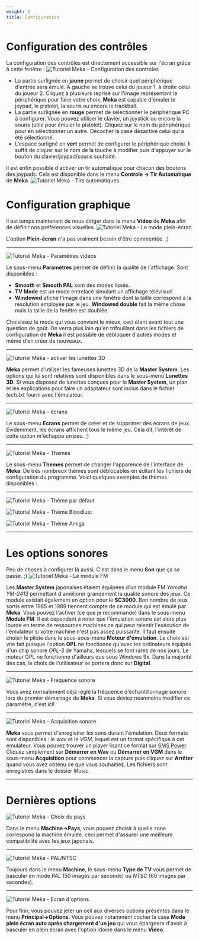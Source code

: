 ```yaml
---
weight: 2
title: Configuration
---
```


# Configuration des contrôles

La configuration des contrôles est directement accessible sur l'écran grâce à cette fenêtre :
![Tutoriel Meka - Configuration des controles](/emulators/meka/configure/controls.png)

* La partie surlignée en **jaune** permet de choisir quel périphérique d'entrée sera émulé. A gauche se trouve celui du joueur 1, à droite celui du joueur 2\. Cliquez à plusieurs reprise sur l'image représentant le périphérique pour faire votre choix. **Meka** est capable d'émuler le joypad, le pistolet, la souris ou encore le trackball.
* La partie surlignée en **rouge** permet de sélectionner le périphérique PC à configurer. Vous pouvez utiliser le clavier, un joystick ou encore la souris (utile pour émuler le pistolet). Cliquez sur le nom du périphérique pour en sélectionner un autre. Décocher la case désactive celui qui a été sélectionné.
* L'espace surligné en **vert** permet de configurer le périphérique choisi. Il suffit de cliquer sur le nom de la touche à modifier puis d'appuyer sur le bouton du clavier/joypad/souris souhaité.

Il est enfin possible d'activer un tir automatique pour chacun des boutons des joypads. Cela est disponible dans le menu **Controle -\> Tir Automatique** de **Meka**.
![Tutoriel Meka - Tirs automatiques](/emulators/meka/configure/autofire.png)

# Configuration graphique

Il est temps maintenant de nous diriger dans le menu **Video** de **Meka** afin de définir nos préférences visuelles.
![Tutoriel Meka - Le mode plein-écran](/emulators/meka/configure/fullscr.png)

L'option **Plein-écran** n'a pas vraiment besoin d'être commentée. ;)

---


![Tutoriel Meka - Paramètres videos](/emulators/meka/configure/vidpar.png)

Le sous-menu **Paramètres** permet de définir la qualité de l'affichage. Sont disponibles :

* **Smooth** et **Smooth PAL** sont des modes lissés.
* **TV Mode** est un mode entrelacé simulant un affichage télévisuel
* **Windowed** afiche l'image dans une fenêtre dont la taille correspond à la résolution employée par le jeu. **Windowed double** fait la même chose mais la taille de la fenêtre est doublée.

Choisissez le mode qui vous convient le mieux, ceci étant avant tout une question de goût. On verra plus loin qu'en trifouillant dans les fichiers de configuration de **Meka** il est possible de débloquer d'autres modes et même d'en créer de nouveaux.

---


![Tutoriel Meka - activer les lunettes 3D](/emulators/meka/configure/3d.png)

**Meka** permet d'utiliser les fameuses lunettes 3D de la **Master System**. Les options qui lui sont relatives sont disponibles dans le sous-menu **Lunettes 3D**. Si vous disposez de lunettes conçues pour la **Master System**, un plan et les explications pour faire un adaptateur sont inclus dans le fichier _tech.txt_ fourni avec l'émulateur.

---


![Tutoriel Meka - écrans](/emulators/meka/configure/ecrans.png)

Le sous-menu **Ecrans** permet de créer et de supprimer des écrans de jeux. Evidemment, les écrans affichent tous le même jeu. Cela dit, l'intérêt de cette option m'échappe un peu. ;)

---


![Tutoriel Meka - Themes](/emulators/meka/configure/theme.png)

Le sous-menu **Themes** permet de changer l'apparence de l'interface de **Meka**. De très nombreux thèmes sont déblocables en éditant les fichiers de configuration du programme. Voici quelques exemples de thèmes disponibles :

---



![Tutoriel Meka - Thème par défaut](/emulators/meka/configure/themdefsm.png "Thème par défaut")

![Tutoriel Meka - Thème Bloodlust](/emulators/meka/configure/bloodlust.png "Le thème Bloodlust, visiblement inspiré de celui de Genecyst")

![Tutoriel Meka - Thème Amiga](/emulators/meka/configure/amiga.png "Le thème Amiga Workbench!!! :)")

---

# Les options sonores

Peu de choses à configurer là aussi. C'est dans le menu **Son** que ça se passe. ;)
![Tutoriel Meka - Le module FM](/emulators/meka/configure/fm.png)

Les **Master System** japonaises étaient équipées d'un module FM _Yamaha YM-2413_ permettant d'améliorer grandement la qualité sonore des jeux. Ce module existait également en option pour le **SC3000**. Bon nombre de jeux sortis entre 1985 et 1989 tiennent compte de ce module qui est émulé par **Meka**. Vous pouvez l'activer (ce que je recommande) dans le sous-menu **Module FM**. Il est cependant à noter que l'émulation sonore est alors plus lourde en terme de ressources machines ce qui peut ralentir l'exécution de l'émulateur si votre machine n'est pas assez puissante.
Il faut ensuite choisir le pilote dans le sous-sous-menu **Moteur d'émulation**. Le choix est vite fait puisque l'option **OPL** ne fonctionne qu'avec les ordinateurs équipés d'un chip sonore _OPL-3_ de Yamaha, lesquels se font rares de nos jours. Le moteur OPL ne fonctionne d'ailleurs que sous Windows 9x. Dans la majorité des cas, le choix de l'utilisateur se portera donc sur **Digital**.

---


![Tutoriel Meka - Fréquence sonore](/emulators/meka/configure/freq.png)

Vous avez normalement déjà réglé la fréquence d'échantillonnage sonore lors du premier démarrage de **Meka**. Si vous deviez néanmoins modifier ce paramètre, c'est ici!

---


![Tutoriel Meka - Acquisition sonore](/emulators/meka/configure/record.png)

**Meka** vous permet d'enregistrer les sons durant l'émulation. Deux formats sont disponibles : le _wav_ et le _VGM_, lequel est un format spécifique à cet émulateur. Vous pouvez trouver un player lisant ce format sur [SMS Power](http://www.smspower.org/music). Cliquez simplement sur **Démarrer en Wav** ou **Démarrer en VGM** dans le sous-menu **Acquisition** pour commencer la capture puis cliquez sur **Arrêter** quand vous avez obtenu ce que vous souhaitiez. Les fichiers sont enregistrés dans le dossier _Music_.

---


# Dernières options
![Tutoriel Meka - Choix du pays](/emulators/meka/configure/pays.png)

Dans le menu **Machine-\>Pays**, vous pouvez choisir à quelle zone correspond la machine émulée. ceci permet d'assurer une meilleure compatibilité avec les jeux japonais.

---


![Tutoriel Meka - PAL/NTSC](/emulators/meka/configure/tvtype.png)

Toujours dans le menu **Machine**, le sous-menu **Type de TV** vous permet de basculer en mode _PAL_ (50 images par seconde) ou _NTSC_ (60 images par secondes).

---


![Tutoriel Meka - Ecran d'options](/emulators/meka/configure/options.png)

Pour finir, vous pouvez jeter un oeil aux diverses options présentes dans le menu **Principal-\>Options**. Vous pouvez notamment cocher la case **Mode plein écran auto après chargement d'un jeu** qui vous épargnera d'avoir à basculer en plein écran avec l'option idoine dans le menu **Video**.
